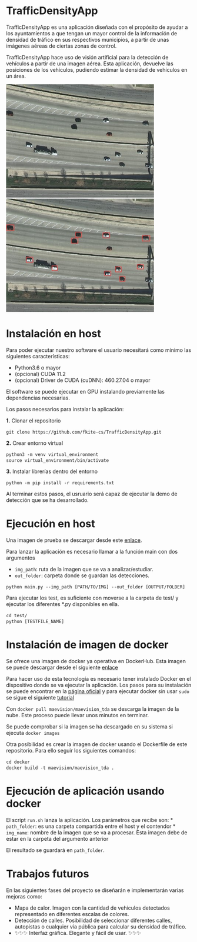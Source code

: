 # TrafficDensityApp 

TrafficDensityApp es una aplicación diseñada con el propósito de ayudar a los ayuntamientos a que tengan un mayor control de la información de densidad de tráfico en sus respectivos municipios, a partir de unas imágenes aéreas de ciertas zonas de control. 

TrafficDensityApp hace uso de visión artificial para la detección de vehículos a partir de una imagen aérea. Esta aplicación, devuelve las posiciones de los vehículos, pudiendo estimar la densidad de vehículos en un área. 

<p align="center"> 

<img src="./imgs/austin1_cropped.jpg"> <img src="./imgs/imgs_results/austin1_cropped.jpg"> 

</p>

# Instalación en host

Para poder ejecutar nuestro software el usuario necesitará como mínimo las siguientes características: 

* Python3.6 o mayor 
* (opcional) CUDA 11.2 
* (opcional) Driver de CUDA (cuDNN): 460.27.04 o mayor 

El software se puede ejecutar en GPU instalando previamente las dependencias necesarias.

Los pasos necesarios para instalar la aplicación: 

**1.** Clonar el repositorio
~~~
git clone https://github.com/fkite-cs/TrafficDensityApp.git
~~~

**2.** Crear entorno virtual
~~~
python3 -m venv virtual_environment
source virtual_environment/bin/activate
~~~

**3.** Instalar librerías dentro del entorno
~~~
python -m pip install -r requirements.txt
~~~

Al terminar estos pasos, el usruario será capaz de ejecutar la demo de detección que se ha desarrollado. 

# Ejecución en host
Una imagen de prueba se descargar desde este [enlace](https://drive.google.com/drive/folders/1JGlKaW8ph1TYesDpVoNz4p6J_-94aBEd?usp=sharing).

Para lanzar la aplicación es necesario llamar a la función main con dos argumentos
* `img_path`: ruta de la imagen que se va a analizar/estudiar.
* `out_folder`: carpeta donde se guardan las detecciones.
~~~
python main.py --img_path [PATH/TO/IMG] --out_folder [OUTPUT/FOLDER]
~~~

Para ejecutar los test, es suficiente con moverse a la carpeta de test/ y ejecutar los diferentes *.py disponibles en ella.

~~~
cd test/
python [TESTFILE_NAME]
~~~

# Instalación de imagen de docker

Se ofrece una imagen de docker ya operativa en DockerHub. Esta imagen se puede descargar desde el siguiente [enlace](https://hub.docker.com/r/maevision/maevision_tda)

Para hacer uso de esta tecnología es necesario tener instalado Docker en el dispositivo donde se va ejecutar la aplicación. Los pasos para su instalación se puede encontrar en la [página oficial](https://docs.docker.com/engine/install/ubuntu/) y para ejecutar docker sin usar `sudo` se sigue el siguiente [tutorial](https://docs.docker.com/engine/install/linux-postinstall/)

Con `docker pull maevision/maevision_tda` se descarga la imagen de la nube. Este proceso puede llevar unos minutos en terminar.

Se puede comprobar si la imagen se ha descargado en su sistema si ejecuta `docker images`

Otra posibilidad es crear la imagen de docker usando el Dockerfile de este repositorio. Para ello seguir los siguientes comandos:

~~~
cd docker
docker build -t maevision/maevision_tda .
~~~

# Ejecución de aplicación usando docker

El script `run.sh` lanza la aplicación. Los parámetros que recibe son:
    * `path_folder`: es una carpeta compartida entre el host y el contendor
    * `img_name`: nombre de la imagen que se va a procesar. Esta imagen debe de estar en la carpeta del argumento anterior

El resultado se guardará en `path_folder`.

# Trabajos futuros 

En las siguientes fases del proyecto se diseñarán e implementarán varias mejoras como: 

* Mapa de calor. Imagen con la cantidad de vehículos detectados representado en diferentes escalas de colores. 
* Detección de calles. Posibilidad de seleccionar diferentes calles, autopistas o cualquier vía pública para calcular su densidad de tráfico. 
* ✨✨✨ Interfaz gráfica. Elegante y fácil de usar. ✨✨✨
